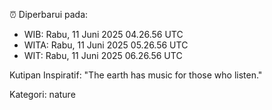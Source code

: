 ⏰ Diperbarui pada:
- WIB: Rabu, 11 Juni 2025 04.26.56 UTC
- WITA: Rabu, 11 Juni 2025 05.26.56 UTC
- WIT: Rabu, 11 Juni 2025 06.26.56 UTC

Kutipan Inspiratif:
"The earth has music for those who listen."


Kategori: nature

